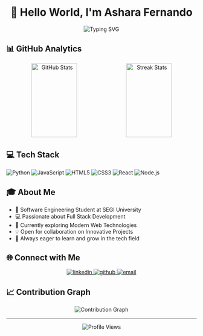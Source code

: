 # <div align="center">👋 Hello World, I'm Ashara Fernando</div>

<div align="center">
  <img src="https://readme-typing-svg.demolab.com?font=Fira+Code&duration=3000&pause=1000&color=2F81F7&center=true&vCenter=true&width=435&lines=Software+Engineering+Student;Full+Stack+Developer;Open+Source+Enthusiast" alt="Typing SVG" />
</div>

## 📊 GitHub Analytics

<div align="center">
  <img width="49%" height="195px" src="https://github-readme-stats.vercel.app/api?username=AsharaFernando&show_icons=true&count_private=true&hide_border=true&title_color=2F81F7&icon_color=2F81F7&text_color=c9d1d9&bg_color=0d1117" alt="GitHub Stats" /> 
  <img width="49%" height="195px" src="https://github-readme-streak-stats.herokuapp.com/?user=AsharaFernando&theme=github-dark&hide_border=true" alt="Streak Stats" />
</div>

## 💻 Tech Stack

![Python](https://img.shields.io/badge/Python-3776AB?style=for-the-badge&logo=python&logoColor=white)
![JavaScript](https://img.shields.io/badge/JavaScript-F7DF1E?style=for-the-badge&logo=javascript&logoColor=black)
![HTML5](https://img.shields.io/badge/HTML5-E34F26?style=for-the-badge&logo=html5&logoColor=white)
![CSS3](https://img.shields.io/badge/CSS3-1572B6?style=for-the-badge&logo=css3&logoColor=white)
![React](https://img.shields.io/badge/React-61DAFB?style=for-the-badge&logo=react&logoColor=black)
![Node.js](https://img.shields.io/badge/Node.js-339933?style=for-the-badge&logo=nodedotjs&logoColor=white)

## 🎓 About Me
- 🎯 Software Engineering Student at SEGI University
- 💻 Passionate about Full Stack Development
- 🌱 Currently exploring Modern Web Technologies
- 💡 Open for collaboration on Innovative Projects
- 🚀 Always eager to learn and grow in the tech field

## 🌐 Connect with Me

<div align="center">
  <a href="www.linkedin.com/in/asharafdo/" target="_blank">
    <img src="https://img.shields.io/badge/LinkedIn-0077B5?style=for-the-badge&logo=linkedin&logoColor=white" alt="linkedin"/>
  </a>
  <a href="https://github.com/AsharaFernando18" target="_blank">
    <img src="https://img.shields.io/badge/GitHub-100000?style=for-the-badge&logo=github&logoColor=white" alt="github"/>
  </a>
  <a href="mailto:fernandosushen2002@gmail.com">
    <img src="https://img.shields.io/badge/Email-D14836?style=for-the-badge&logo=gmail&logoColor=white" alt="email"/>
  </a>
</div>

## 📈 Contribution Graph

<div align="center">
  <img src="https://github-readme-activity-graph.vercel.app/graph?username=AsharaFernando&theme=github-dark&hide_border=true&bg_color=0d1117&color=2F81F7&line=2F81F7&point=2F81F7&area=true" alt="Contribution Graph" />
</div>

---

<div align="center">
  <img src="https://komarev.com/ghpvc/?username=AsharaFernando&color=2F81F7&style=flat-square" alt="Profile Views" />
</div>

